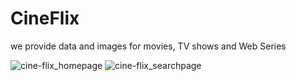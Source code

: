 # CineFlix

we provide data and images for movies, TV shows and Web Series

![cine-flix_homepage](https://github.com/kujwal710329/CineFlix/assets/66902881/07648ea2-cd92-4827-8b9d-b25405609196)
![cine-flix_searchpage](https://github.com/kujwal710329/CineFlix/assets/66902881/c1713040-59ee-4013-b131-c38d06b8d057)
